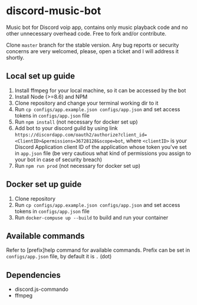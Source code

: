 # discord-music-bot

Music bot for Discord voip app, contains only music playback code and no other unnecessary overhead code. Free to fork and/or contribute.

Clone `master` branch for the stable version.
Any bug reports or security concerns are very welcomed, please, open a ticket and I will address it shortly.

## Local set up guide

1. Install ffmpeg for your local machine, so it can be accessed by the bot
2. Install Node (>=8.6) and NPM
3. Clone repository and change your terminal working dir to it
4. Run `cp configs/app.example.json configs/app.json` and set access tokens in `configs/app.json` file
5. Run `npm install`  (not necessary for docker set up)
6. Add bot to your discord guild by using link `https://discordapp.com/oauth2/authorize?client_id=<ClientID>&permissions=36728128&scope=bot`, where `<clientID>` is your Discord Application client ID of the application whose token you've set in `app.json` file
 (be very cautious what kind of permissions you assign to your bot in case of security breach)
7. Run `npm run prod`  (not necessary for docker set up)

## Docker set up guide

1. Clone repository
2. Run `cp configs/app.example.json configs/app.json` and set access tokens in `configs/app.json` file
3. Run `docker-compuse up --build` to build and run your container


## Available commands

Refer to [prefix]help command for available commands. Prefix can be set in `configs/app.json` file, by default it is `.` (dot)

## Dependencies

* discord.js-commando
* ffmpeg
